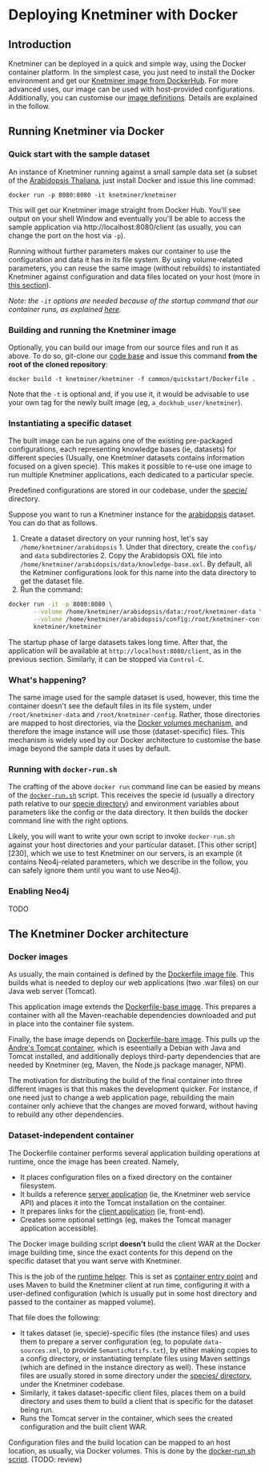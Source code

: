 # Deploying Knetminer with Docker


## Introduction

Knetminer can be deployed in a quick and simple way, using the Docker container platform. In 
the simplest case, you just need to install the Docker environment and get our
[Knetminer image from DockerHub][10]. For more advanced uses, our image can be used with 
host-provided configurations. Additionally, you can customise our [image definitions](TODO). 
Details are explained in the follow.  

[10]: https://cloud.docker.com/u/knetminer/repository/docker/knetminer/knetminer


## Running Knetminer via Docker

### Quick start with the sample dataset

An instance of Knetminer running against a small sample data set (a subset of the 
[Arabidopsis Thaliana](https://knetminer.rothamsted.ac.uk/Arabidopsis_thaliana/), just 
install Docker and issue this line commad:

`docker run -p 8080:8080 -it knetminer/knetminer`

This will get our Knetminer image straight from Docker Hub. You'll see output on your 
shell Window and eventually you'll be able to access the sample application via 
http://localhost:8080/client (as usually, you can change the port on the host via `-p`).  

Running without further parameters makes our container to use the configuration and data it 
has in its file system. By using volume-related parameters, you can reuse the same image 
(without rebuilds) to instantiated Knetminer against configuration and data files located 
on your host (more in [this section](TODO)).  

*Note: the `-it` options are needed because of the startup command that our container runs, 
as explained [here](https://stackoverflow.com/a/41099052/529286).*


### Building and running the Knetminer image 

Optionally, you can build our image from our source files and run it as above. To do so, 
git-clone our [code base](https://github.com/Rothamsted/knetminer) and issue this command 
**from the root of the cloned repository**:

`docker build -t knetminer/knetminer -f common/quickstart/Dockerfile .`

Note that the `-t` is optional and, if you use it, it would be advisable to use your own tag 
for the newly built image (eg, `a_dockhub_user/knetminer`).  


### Instantiating a specific dataset 

The built image can be run agains one of the existing pre-packaged configurations, each 
representing knowledge bases (ie, datasets) for different species (Usually, one Knetminer 
datasets contains information focused on a given specie). This makes it possible to re-use 
one image to run multiple Knetminer applications, each dedicated to a particular specie.

Predefined configurations are stored in our codebase, under the [specie/][90] directory.

Suppose you want to run a Knetminer instance for the [arabidopsis][200] dataset. 
You can do that as follows.

  1. Create a dataset directory on your running host, let's say 
  `/home/knetminer/arabidopsis`
    1. Under that directory, create the `config/`  and `data` subdirectories
    2. Copy the Arabidopsis OXL file into `/home/knetminer/arabidopsis/data/knowledge-base.oxl`. By default, all the Ketminer configurations look for this name into the data directory to get the dataset file.
  2. Run the command:
```bash
docker run -it -p 8080:8080 \
       --volume /home/knetminer/arabidopsis/data:/root/knetminer-data \
       --volume /home/knetminer/arabidopsis/config:/root/knetminer-config \
       knetminer/knetminer
```

The startup phase of large datasets takes long time. After that, the application will be 
available at `http://localhost:8080/client`, as in the previous section. Similarly, it can 
be stopped via `Control-C`.  


### What's happening? 

The same image used for the sample dataset is used, however, this time the container
doesn't see the default files in its file system, under `/root/knetminer-data` and 
`/root/knetminer-config`. Rather, those directories are mapped to host directories, via the 
[Docker volumes mechanism][210], and therefore the image instance will use those
(dataset-specific) files. This mechanism is widely used by our Docker architecture to 
customise the base image beyond the sample data it uses by default.

[200]: /Rothamsted/knetminer/tree/201904_new_docker/species
[210]: https://stephenafamo.com/blog/docker-volumes-introduction/

### Running with `docker-run.sh`

The crafting of the above `docker run` command line can be easied by means of the
[`docker-run.sh`][220] script. This receives the specie id (usually a directory path 
relative to our [specie directory][200]) and environment variables about parameters like the 
config or the data directory. It then builds the docker command line 
with the right options.  

Likely, you will want to write your own script to invoke `docker-run.sh` against your 
host directories and your particular dataset. [This other script][230], which we use to test 
Knetminer on our servers, is an example (it contains Neo4j-related parameters, which we 
describe in the follow, you can safely ignore them until you want to use Neo4j).

[220]: /Rothamsted/knetminer/tree/201904_new_docker/common/quickstart/docker-run.sh
[220]: /Rothamsted/knetminer/tree/201904_new_docker/common/quickstart/docker-run-rres-test.sh


### Enabling Neo4j

TODO


## The Knetminer Docker architecture

### Docker images
As usually, the main contained is defined by the [Dockerfile image file][20]. This builds 
what is needed to deploy our web applications (two .war files) on our Java web server 
(Tomcat).

This application image extends the [Dockerfile-base image][30]. This prepares a container 
with all the Maven-reachable dependencies downloaded and put in place into the container file 
system.

Finally, the base image depends on [Dockerfile-bare image][40]. This pulls up the 
[Andre's Tomcat container][50], which is eseentially a Debian with Java and Tomcat installed, 
and additionally deploys third-party dependencies that are needed by Knetminer (eg, Maven, 
the Node.js package manager, NPM).

The motivation for distributing the build of the final container into three different images 
is that this makes the development quicker. For instance, if one need just to change a web 
application page, rebuilding the main container only achieve that the changes are moved 
forward, without having to rebuild any other dependencies.


### Dataset-independent container

The Dockerfile container performs several application building operations at runtime, once 
the image has been created. Namely, 
  * It places configuration files on a fixed directory on the container filesystem.
  * It builds a reference [server application][60] (ie, the Knetminer web service API) and 
  places it into the Tomcat installation on the container.
  * It prepares links for the [client application][60] (ie, front-end).
  * Creates some optional settings (eg, makes the Tomcat manager application accessible).
  
The Docker image building script **doesn't** build the client WAR at the Docker image 
building time, since the exact contents for this depend on the specific dataset that you want 
serve with Knetminer.

This is the job of the [runtime helper][70]. This is set as [container entry point][80] and 
uses Maven to build the Knetminer client at run time, configuring it with a user-defined 
configuration (which is usually put in some host directory and passed to the container as 
mapped volume).

That file does the following:
  * It takes dataset (ie, specie)-specific files (the instance files) and uses them to 
  prepare a server configuration (eg, to populate `data-sources.xml`, to provide 
  `SemanticMotifs.txt`), by etiher making copies to a config directory, or instantiating 
  template files using Maven settings (which are defined in the instance directory as well). 
  These instance files are usually stored in some directory under the
  [species/ directory][90], under the Knetminer codebase.
  * Similarly, it takes dataset-specific client files, places them on a build directory and 
  uses them to build a client that is specific for the dataset being run.
  * Runs the Tomcat server in the container, which sees the created configuration and the 
  built client WAR. 

Configuration files and the build location can be mapped to an host location, as usually, via Docker volumes.
This is done by the [docker-run.sh script][100]. (TODO: review)
  

[20]: /Rothamsted/knetminer/blob/201904_new_docker/common/quickstart/Dockerfile
[30]: /Rothamsted/knetminer/blob/201904_new_docker/common/quickstart/Dockerfile-base
[40]: /Rothamsted/knetminer/blob/201904_new_docker/common/quickstart/Dockerfile-bare
[50]: https://hub.docker.com/r/andreptb/tomcat
[60]: /Rothamsted/knetminer/tree/master/common/aratiny
[70]: /Rothamsted/knetminer/blob/201904_new_docker/common/quickstart/runtime-helper.sh
[80]: https://aws.amazon.com/blogs/opensource/demystifying-entrypoint-cmd-docker
[90]: /Rothamsted/knetminer/tree/201904_new_docker/species
[100]: /Rothamsted/knetminer/blob/201904_new_docker/common/quickstart/docker-run.sh
